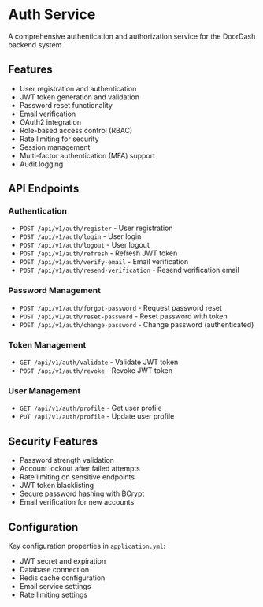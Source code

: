 # Auth Service

A comprehensive authentication and authorization service for the DoorDash backend system.

## Features

- User registration and authentication
- JWT token generation and validation
- Password reset functionality
- Email verification
- OAuth2 integration
- Role-based access control (RBAC)
- Rate limiting for security
- Session management
- Multi-factor authentication (MFA) support
- Audit logging

## API Endpoints

### Authentication
- `POST /api/v1/auth/register` - User registration
- `POST /api/v1/auth/login` - User login
- `POST /api/v1/auth/logout` - User logout
- `POST /api/v1/auth/refresh` - Refresh JWT token
- `POST /api/v1/auth/verify-email` - Email verification
- `POST /api/v1/auth/resend-verification` - Resend verification email

### Password Management
- `POST /api/v1/auth/forgot-password` - Request password reset
- `POST /api/v1/auth/reset-password` - Reset password with token
- `POST /api/v1/auth/change-password` - Change password (authenticated)

### Token Management
- `GET /api/v1/auth/validate` - Validate JWT token
- `POST /api/v1/auth/revoke` - Revoke JWT token

### User Management
- `GET /api/v1/auth/profile` - Get user profile
- `PUT /api/v1/auth/profile` - Update user profile

## Security Features

- Password strength validation
- Account lockout after failed attempts
- Rate limiting on sensitive endpoints
- JWT token blacklisting
- Secure password hashing with BCrypt
- Email verification for new accounts

## Configuration

Key configuration properties in `application.yml`:
- JWT secret and expiration
- Database connection
- Redis cache configuration
- Email service settings
- Rate limiting settings
